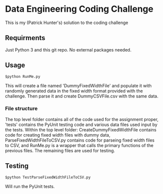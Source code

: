 # Data Engineering Coding Challenge
This is my (Patrick Hunter's) solution to the coding challenge

## Requirments

Just Python 3 and this git repo.  No external packages needed.

## Usage
```
$python RunMe.py
```

This will create a file named 'DummyFixedWidthFile' and 
populate it with randomly generated data in the fixed
width format provided with the challenge.  Then parse it
and create DummyCSVFile.csv with the same data.

### File structure
The top level folder contains all of the code used for the
assignment proper, 'tests' contains the PyUnit testing 
code and various data files used input by the tests.
Within the top level folder: CreateDummyFixedWidthFile 
contains code for creating fixed width files with dummy data,
ParseFixedWidthFileToCSV.py contains code for parseing fixed
width files to CSV, and RunMe.py is a wrapper that calls the
primary functions of the previous files.  The remaining files
are used for testing.

## Testing
```
$python TestParseFixedWidthFileToCSV.py
```
Will run the PyUnit tests.
